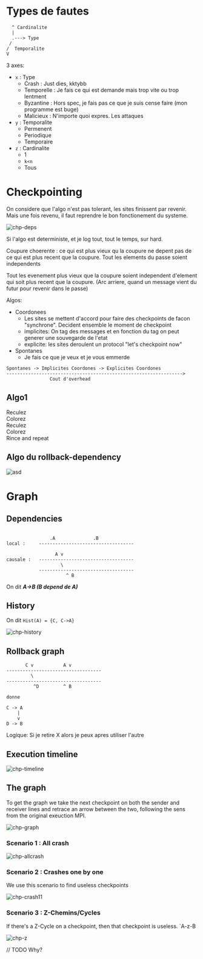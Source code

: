 # Types de fautes

```none
  ^ Cardinalite
  |
  .---> Type
 /
/  Temporalite
V
```

3 axes:

- `x` : Type
    - Crash : Just dies, kktybb
    - Temporelle : Je fais ce qui est demande mais trop vite ou trop lentment
    - Byzantine : Hors spec, je fais pas ce que je suis cense faire (mon programme est buge)
    - Malicieux : N'importe quoi expres. Les attaques
- `y` : Temporalite
    - Permenent
    - Periodique
    - Temporaire
- `z` : Cardinalite
    - 1
    - `k<n`
    - Tous

# Checkpointing

On considere que l'algo n'est pas tolerant, les sites finissent par revenir. Mais une fois revenu, il faut reprendre le bon fonctionement du systeme.

![chp-deps](./images/chp-deps.png)

Si l'algo est deterministe, et je log tout, tout le temps, sur hard.


Coupure choerente : ce qui est plus vieux qu la coupure ne depent pas de ce qui est plus recent que la coupure. 
Tout les elements du passe soient independents

Tout les evenement plus vieux que la coupure soient independent d'element qui soit plus recent que la coupure. (Arc arriere, quand un message vient du futur pour revenir dans le passe)

Algos:

- Coordonees
    - Les sites se mettent d'accord pour faire des checkpoints de facon "synchrone". Decident ensemble le moment de checkpoint
    - implicites: On tag des messages et en fonction du tag on peut generer une souvegarde de l'etat
    - explicite: les sites deroulent un protocol "let's checkpoint now"
- Spontanes
    - Je fais ce que je veux et je vous emmerde

```none
Spontanes -> Implicites Coordones -> Explicites Coordones
----------------------------------------------------------------->
                Cout d'overhead
```

## Algo1

Reculez  
Colorez  
Reculez  
Colorez  
Rince and repeat

## Algo du rollback-dependency

![asd](./images/chp-rollback.png)

# Graph

## Dependencies

```none

                .A              .B              
local :     ----------------------------------- 

                  A v
causale :   -----------------------------------
                    \
            -----------------------------------
                      ^ B
```

On dit ***A->B (B depend de A)***

## History

On dit `Hist(A) = {C, C->A}`

![chp-history](./images/chp-history.png)

## Rollback graph

```none
       C v           A v
-----------------------------------
         \
-----------------------------------
          ^D         ^ B

donne

C -> A
    |
    v
D -> B
```

Logique: Si je retire X alors je peux apres utiliser l'autre

## Execution timeline

![chp-timeline](./images/chp-timeline.png)

## The graph

To get the graph we take the next checkpoint on both the sender and receiver lines and retrace an arrow between the two, following the sens from the original exeuction MPI.

![chp-graph](./images/chp-graph.png)

### Scenario 1 : All crash

![chp-allcrash](./images/chp-allcrash.png)

### Scenario 2 : Crashes one by one

We use this scenario to find useless checkpoints

![chp-crash11](./images/chp-crash11.png)

### Scenario 3 : Z-Chemins/Cycles

If there's a Z-Cycle on a checkpoint, then that checkpoint is useless. `A-z-B

![chp-z](./images/chp-z.png)

// TODO Why?
